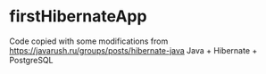 # firstHibernateApp

Code copied with some modifications from https://javarush.ru/groups/posts/hibernate-java
Java + Hibernate + PostgreSQL
